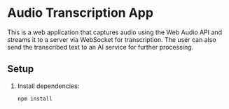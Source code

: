 # Audio Transcription App

This is a web application that captures audio using the Web Audio API and streams it to a server via WebSocket for transcription. The user can also send the transcribed text to an AI service for further processing.

## Setup

1. Install dependencies:
   ```bash
   npm install